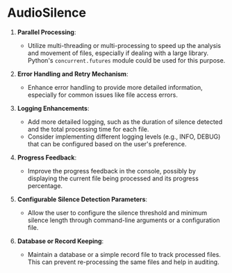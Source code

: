 # AudioSilence

1. **Parallel Processing**:

    - Utilize multi-threading or multi-processing to speed up the analysis and movement of files, especially if dealing with a large library. Python's `concurrent.futures` module could be used for this purpose.
2. **Error Handling and Retry Mechanism**:
    - Enhance error handling to provide more detailed information, especially for common issues like file access errors.
3. **Logging Enhancements**:

    - Add more detailed logging, such as the duration of silence detected and the total processing time for each file.
    - Consider implementing different logging levels (e.g., INFO, DEBUG) that can be configured based on the user's preference.
4. **Progress Feedback**:

    - Improve the progress feedback in the console, possibly by displaying the current file being processed and its progress percentage.
5. **Configurable Silence Detection Parameters**:

    - Allow the user to configure the silence threshold and minimum silence length through command-line arguments or a configuration file.
7. **Database or Record Keeping**:

    - Maintain a database or a simple record file to track processed files. This can prevent re-processing the same files and help in auditing.

